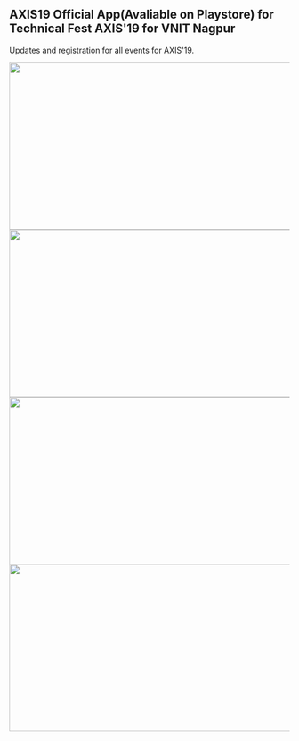 ## AXIS19 Official App(Avaliable on Playstore) for Technical Fest AXIS'19 for VNIT Nagpur

Updates and registration for all events for AXIS'19.

<img src="https://drive.google.com/uc?export=view&id=1sCvuErSaMW9IYcs2Tiz_fmvXOqvdjRYV" width="700" height="300">

<img src="https://drive.google.com/uc?export=view&id=168fMqq6g23GY3k7G2BqA9QZZ77aSd3Wa" width="700" height="300">

<img src="https://drive.google.com/uc?export=view&id=1VUa60AB4q-JUJI7L1mfRM2bTsKAukaFA" width="700" height="300">

<img src="https://drive.google.com/uc?export=view&id=13d97EUy10EkxxZ5obBmmKx9nRfw__if" width="700" height="300">
